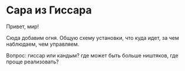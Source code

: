 # Сара из Гиссара
Привет, мир!

Сюда добавим огня. Общую схему установки, что куда идет, за чем наблюдаем, чем управляем.

Вопрос: гиссар или кандым? где может быть больше ништяков, где проще реализовать?

